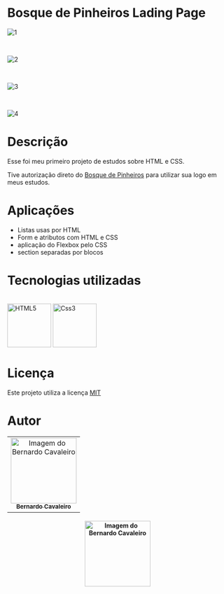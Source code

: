 # Bosque de Pinheiros Lading Page

![1](https://user-images.githubusercontent.com/93807791/144868991-d0934b29-ce3f-4a25-9866-966a07358c18.png)

<br/>

![2](https://user-images.githubusercontent.com/93807791/144869026-b6341f55-210e-4b13-8cb2-076dd2b83e3a.png)

<br/>

![3](https://user-images.githubusercontent.com/93807791/144869054-6bea20c7-df46-405d-aa57-eb218bcf5cfa.png)

<br/>

![4](https://user-images.githubusercontent.com/93807791/144869074-25bbce73-498c-461a-8f24-bf95b56bf90f.png)


# Descrição 

<p>Esse foi meu primeiro projeto de estudos sobre HTML e CSS.</p>

Tive autorização direto do [Bosque de Pinheiros](https://www.facebook.com/BosquedePinheiros/) para utilizar sua logo em meus estudos.

# Aplicações

* Listas usas por HTML
* Form e atributos com HTML e CSS
* aplicação do Flexbox pelo CSS
* section separadas por blocos

# Tecnologias utilizadas

<p align="left">
 <br/>
    <img
      src="https://cdn.jsdelivr.net/gh/devicons/devicon/icons/html5/html5-original.svg"
      alt="HTML5"
      width="100"
      height="100"
    />
    <img
      src="https://cdn.jsdelivr.net/gh/devicons/devicon/icons/css3/css3-original.svg"
      alt="Css3"
      width="100"
      height="100"
    />
 </p>
 
# Licença

Este projeto utiliza a licença [MIT](https://choosealicense.com/licenses/mit/)

# Autor

<table align="center">
    <tr>
        <td align="center">
            <a href="https://github.com/bernardcavaleiro">
                <img src="https://user-images.githubusercontent.com/93807791/144758419-035c864b-59fb-4efe-bb86-22b2bd0e41cc.jpeg" width="150px;" alt="Imagem do Bernardo Cavaleiro" />
                <br />
                <sub><b>Bernardo Cavaleiro</b></sub>
            </a>
        </td>    
    </tr>
</table>
<h4 align="center">

  <a href="https://www.linkedin.com/in/bernardo-cavaleiro-b9298b203/">
     <img src="https://img.shields.io/badge/LinkedIn-0077B5?style=for-the-badge&logo=linkedin&logoColor=white" width="150px;" alt="Imagem do Bernardo Cavaleiro" />
  </a>
